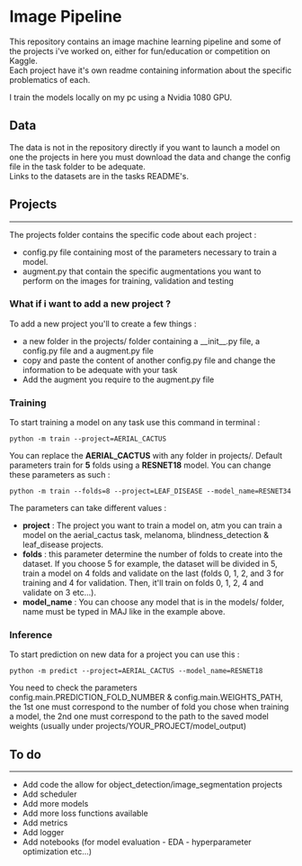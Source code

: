 # **Image Pipeline**

This repository contains an image machine learning pipeline and some of the projects i've worked on, either for fun/education or competition on Kaggle. \
Each project have it's own readme containing information about the specific problematics of each. 

I train the models locally on my pc using a Nvidia 1080 GPU. 
## **Data**

The data is not in the repository directly if you want to launch a model on one the projects in here you must download the data and change the config file in the task folder to be adequate. \
Links to the datasets are in the tasks README's.
## **Projects**
---
The projects folder contains the specific code about each project :
 * config.py file containing  most of the parameters necessary to train a model.
 * augment.py that contain the specific augmentations you want to perform on the images for training, validation and testing

### **What if i want to add a new project ?**
To add a new project you'll to create a few things : 
* a new folder in the projects/ folder containing a \_\_init\_\_.py file, a config.py file and a augment.py file
* copy and paste the content of another config.py file and change the information to be adequate with your task
* Add the augment you require to the augment.py file

### **Training**

To start training a model on any task use this command in terminal :
```
python -m train --project=AERIAL_CACTUS
```
You can replace the **AERIAL_CACTUS** with any folder in projects/.
Default parameters train for **5** folds using a **RESNET18** model.
You can change these parameters as such :
```
python -m train --folds=8 --project=LEAF_DISEASE --model_name=RESNET34
```

The parameters can take different values :
* **project** : The project you want to train a model on, atm you can train a model on the aerial_cactus task, melanoma, blindness_detection & leaf_disease projects.
* **folds** : this parameter determine the number of folds to create into the dataset. If you choose 5 for example, the dataset will be divided in 5, train a model on 4 folds and validate on the last (folds 0, 1, 2, and 3 for training and 4 for validation. Then, it'll train on folds 0, 1, 2, 4 and validate on 3 etc...).
* **model_name** : You can choose any model that is in the models/ folder, name must be typed in MAJ like in the example above.

### **Inference**
To start prediction on new data for a project you can use this :
```
python -m predict --project=AERIAL_CACTUS --model_name=RESNET18
```

You need to check the parameters config.main.PREDICTION_FOLD_NUMBER & config.main.WEIGHTS_PATH, the 1st one must correspond to the number of fold you chose when training a model, the 2nd one must correspond to the path to the saved model weights (usually under projects/YOUR_PROJECT/model_output)

## **To do** 
---
* Add code the allow for object_detection/image_segmentation projects
* Add scheduler
* Add more models
* Add more loss functions available
* Add metrics
* Add logger
* Add notebooks (for model evaluation - EDA - hyperparameter optimization etc...)